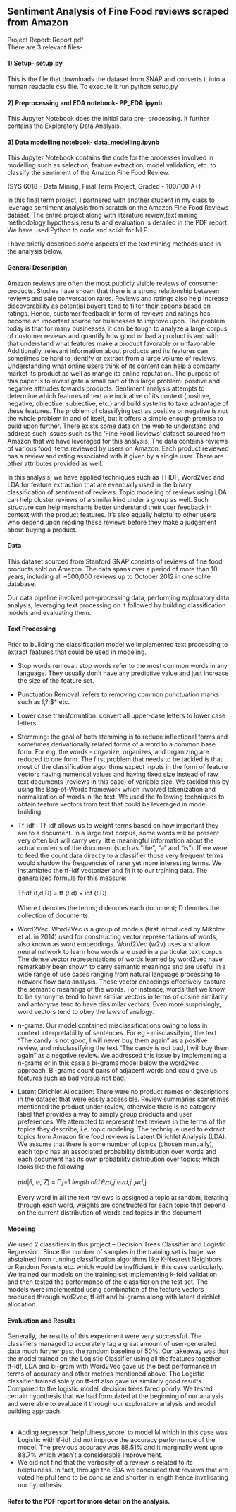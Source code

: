 ## Sentiment Analysis of Fine Food reviews scraped from Amazon
Project Report: Report.pdf<br>
There are 3 relevant files-
#### 1) Setup- setup.py
This is the file that downloads the dataset from SNAP and converts it into a human readable csv file. To execute it run python setup.py

#### 2) Preprocessing and EDA notebook- PP_EDA.ipynb
This Jupyter Notebook does the initial data pre- processing. It further contains the Exploratory Data Analysis.

#### 3) Data modelling notebook- data_modelling.ipynb
This Jupyter Notebook contains the code for the processes involved in modelling such as selection, feature extraction, model validation, etc. to classify the sentiment of the Amazon Fine Food Review. 


(SYS 6018 - Data Mining, Final Term Project, Graded - 100/100 A+)

In this final term project, I partnered with another student in my class to leverage sentiment analysis from scratch on the Amazon Fine Food Reviews dataset. The entire project along with literature review,text mining methodology,hypothesis,results and evaluation is detailed in the PDF report. We have used Python to code and scikit for NLP.

I have briefly described some aspects of the text mining methods used in the analysis below.

#### General Description
Amazon reviews are often the most publicly visible reviews of consumer products. Studies have shown that there is a strong relationship between reviews and sale conversation rates. Reviews and ratings also help increase discoverability as potential buyers tend to filter their options based on ratings. Hence, customer feedback in form of reviews and ratings has become an important source for businesses to improve upon. The problem today is that for many businesses, it can be tough to analyze a large corpus of customer reviews and quantify how good or bad a product is and with that understand what features make a product favorable or unfavorable. Additionally, relevant information about products and its features can sometimes be hard to identify or extract from a large volume of reviews. Understanding what online users think of its content can help a company market its product as well as mange its online reputation. The purpose of this paper is to investigate a small part of this large problem: positive and negative attitudes towards products. Sentiment analysis attempts to determine which features of text are indicative of its context (positive, negative, objective, subjective, etc.) and build systems to take advantage of these features. The problem of classifying text as positive or negative is not the whole problem in and of itself, but it offers a simple enough premise to build upon further. There exists some data on the web to understand and address such issues such as the ‘Fine Food Reviews’ dataset sourced from Amazon that we have leveraged for this analysis. The data contains reviews of various food items reviewed by users on Amazon. Each product reviewed has a review and rating associated with it given by a single user. There are other attributes provided as well.

In this analysis, we have applied techniques such as TFIDF, Word2Vec and LDA for feature extraction that are eventually used in the binary classification of sentiment of reviews. Topic modeling of reviews using LDA can help cluster reviews of a similar kind under a group as well. Such structure can help merchants better understand their user feedback in context with the product features. It’s also equally helpful to other users who depend upon reading these reviews before they make a judgement about buying a product.

#### Data
This dataset sourced from Stanford SNAP consists of reviews of fine food products sold on Amazon. The data spans over a period of more than 10 years, including all ~500,000 reviews up to October 2012 in one sqlite database.

Our data pipeline involved pre-processing data, performing exploratory data analysis, leveraging text processing on it followed by building classification models and evaluating them.

#### Text Processing
Prior to building the classification model we implemented text processing to extract features that could be used in modeling.

* Stop words removal: stop words refer to the most common words in any language. They usually don’t have any predictive value and just increase the size of the feature set.

* Punctuation Removal: refers to removing common punctuation marks such as !,?,$* etc.

* Lower case transformation: convert all upper-case letters to lower case letters.

* Stemming: the goal of both stemming is to reduce inflectional forms and sometimes derivationally related forms of a word to a common base form. For e.g. the words - organize, organizes, and organizing are reduced to one form. The first problem that needs to be tackled is that most of the classification algorithms expect inputs in the form of feature vectors having numerical values and having fixed size instead of raw text documents (reviews in this case) of variable size. We tackled this by using the Bag-of-Words framework which involved tokenization and normalization of words in the text. We used the following techniques to obtain feature vectors from text that could be leveraged in model building.

* Tf-idf : Tf-idf allows us to weight terms based on how important they are to a document. In a large text corpus, some words will be present very often but will carry very little meaningful information about the actual contents of the document (such as “the”, “a” and “is”). If we were to feed the count data directly to a classifier those very frequent terms would shadow the frequencies of rarer yet more interesting terms. We instantiated the tf–idf vectorizer and fit it to our training data. The generalized formula for this measure:<br><br>Tfidf (t,d,D) = tf (t,d) × idf (t,D)<br><br>
  Where t denotes the terms; d denotes each document; D denotes the collection of documents.

* Word2Vec: Word2Vec is a group of models (first introduced by Mikolov et al. in 2014) used for constructing vector representations of words, also known as word embeddings. Word2Vec (w2v) uses a shallow neural network to learn how words are used in a particular text corpus. The dense vector representations of words learned by word2vec have remarkably been shown to carry semantic meanings and are useful in a wide range of use cases ranging from natural language processing to network flow data analysis. These vector encodings effectively capture the semantic meanings of the words. For instance, words that we know to be synonyms tend to have similar vectors in terms of cosine similarity and antonyms tend to have dissimilar vectors. Even more surprisingly, word vectors tend to obey the laws of analogy.

* n-grams: Our model contained misclassifications owing to loss in context interpretability of sentences. For eg – misclassifying the text “The candy is not good, I will never buy them again” as a positive review, and misclassifying the text “The candy is not bad, I will buy them again” as a negative review. We addressed this issue by implementing a n-grams or in this case a bi-grams model below the word2vec approach. Bi-grams count pairs of adjacent words and could give us features such as bad versus not bad.

* Latent Dirichlet Allocation: There were no product names or descriptions in the dataset that were easily accessible. Review summaries sometimes mentioned the product under review, otherwise there is no category label that provides a way to simply group products and user preferences. We attempted to represent text reviews in the terms of the topics they describe, i.e. topic modeling. The technique used to extract topics from Amazon fine food reviews is Latent Dirichlet Analysis (LDA). We assume that there is some number of topics (chosen manually), each topic has an associated probability distribution over words and each document has its own probability distribution over topics; which looks like the following:<br><br>
𝑝(𝑑|𝜃, ∅, 𝑍) = Π𝑗=1 𝑙𝑒𝑛𝑔𝑡ℎ 𝑜𝑓𝑑 𝜃𝑧𝑑,𝑗 ∅𝑧𝑑,𝑗 ,𝑤𝑑,j<br><br>
Every word in all the text reviews is assigned a topic at random, iterating through each word, weights are constructed for each topic that depend on the current distribution of words and topics in the document

#### Modeling
We used 2 classifiers in this project – Decision Trees Classifier and Logistic Regression. Since the number of samples in the training set is huge, we abstained from running classification algorithms like K-Nearest Neighbors or Random Forests etc. which would be inefficient in this case particularly. We trained our models on the training set implementing k-fold validation and then tested the performance of the classifier on the test set. The models were implemented using combination of the feature vectors produced through wrd2vec, tf-idf and bi-grams along with latent dirichlet allocation.

#### Evaluation and Results
Generally, the results of this experiment were very successful. The classifiers managed to accurately tag a great amount of user-generated data much further past the random baseline of 50%. Our takeaway was that the model trained on the Logistic Classifier using all the features together – tf-idf, LDA and bi-gram with Word2Vec gave us the best performance in terms of accuracy and other metrics mentioned above. The Logistic classifier trained solely on tf-idf also gave us similarly good results. Compared to the logistic model, decision trees fared poorly. We tested certain hypothesis that we had formulated at the beginning of our analysis and were able to evaluate it through our exploratory analysis and model building approach.<br><br>
* Adding regressor ‘helpfulness_score’ to model M which in this case was Logistic with tf-idf did not improve the accuracy performance of the model. The previous accuracy was 88.51% and it marginally went upto 88.7% which wasn’t a considerable improvement.
* We did not find that the verbosity of a review is related to its helpfulness. In fact, through the EDA we concluded that reviews that are voted helpful tend to be concise and shorter in length hence invalidating our hypothesis.

#### Refer to the PDF report for more detail on the analysis.
